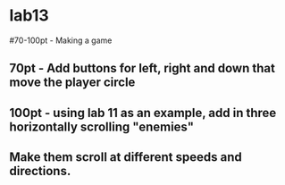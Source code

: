 lab13
=====

#70-100pt - Making a game

## 70pt - Add buttons for left, right and down that move the player circle
## 100pt - using lab 11 as an example, add in three horizontally scrolling "enemies"
## Make them scroll at different speeds and directions.
